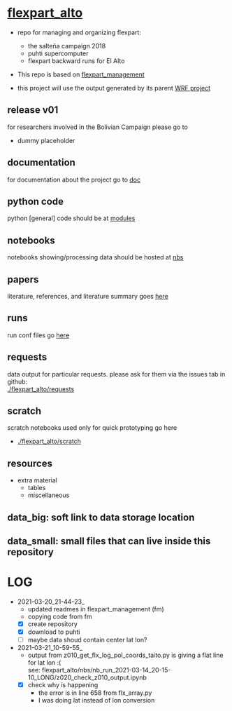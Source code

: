 # [flexpart_alto](https://github.com/daliagachc/flexpart-alto)
- repo for managing and organizing flexpart:
    -   the salteña campaign 2018 
    -   puhti supercomputer
    -   flexpart backward runs for El Alto
- This repo is based on 
[flexpart_management](
            https://github.com/daliagachc/flexpart_management)

- this project will use the output generated by its parent 
[WRF project](https://github.com/daliagachc/wrf_management)

## release v01 
for researchers involved in the Bolivian Campaign please go to 
- dummy placeholder

## documentation 
for documentation about the project go to [doc](./flexpart_alto/documentation)

## python code
python [general] code should be at [modules](./flexpart_alto/modules)

## notebooks
notebooks showing/processing data should be hosted at [nbs](./flexpart_alto/nbs)

## papers
literature, references, and literature summary goes [here](./flexpart_alto/papers)

## runs 
run conf files go [here](flexpart_alto/runs_config_dir)

## requests
data output for particular requests. please ask for them via the issues tab in github:  
[./flexpart_alto/requests](./flexpart_alto/requests)

## scratch
scratch notebooks used only for quick prototyping go here
- [./flexpart_alto/scratch](./flexpart_alto/scratch)

## resources
- extra material
    - tables 
    - miscellaneous 
    
## data_big: soft link to data storage location 
## data_small: small files that can live inside this repository 

# LOG 
- 2021-03-20_21-44-23_  
  - updated readmes in flexpart_management (fm)
  - copying code from fm
  - [x] create repository
  - [x] download to puhti
  - [ ] maybe data shoud contain center lat lon? 
- 2021-03-21_10-59-55_
  - output from
    z010_get_flx_log_pol_coords_taito.py
    is giving a flat line for lat lon :(  
    see:  flexpart_alto/nbs/nb_run_2021-03-14_20-15-10_LONG/z020_check_z010_output.ipynb
  - [x] check why is happening
    - the error is in line 658 from flx_array.py
    - I was doing lat instead of lon conversion